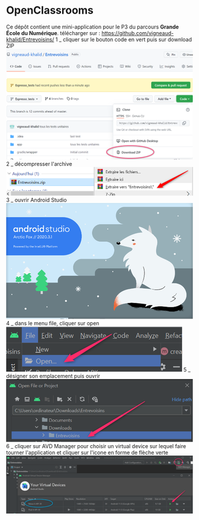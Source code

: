 # OpenClassrooms
Ce dépôt contient une mini-application pour le P3 du parcours **Grande École du Numérique**.
télécharger sur : https://github.com/vigneaud-khalid/Entrevoisins/
1 _ cliquer sur le bouton code en vert puis sur download ZIP
    ![download_ZIP](assets/images/1_download_ZIP.png)
2 _ décompresser l'archive
    ![unzip_archive](assets/images/2_unzip_archive.png)
3 _ ouvrir Android Studio
    ![open_AndroidStudio](assets/images/3_open_AndroidStudio.png)
4 _ dans le menu file, cliquer sur open
    ![open_project](assets/images/4_open_project.png)
5 _ désigner son emplacement puis ouvrir
    ![designate_its_location](assets/images/5_designate_its_location.png)
6 _ cliquer sur AVD Manager
    pour choisir un virtual device sur lequel faire tourner l'application
    et cliquer sur l'icone  en forme de flèche verte
    ![AVD_Manager](assets/images/6_AVD_Manager.png)
